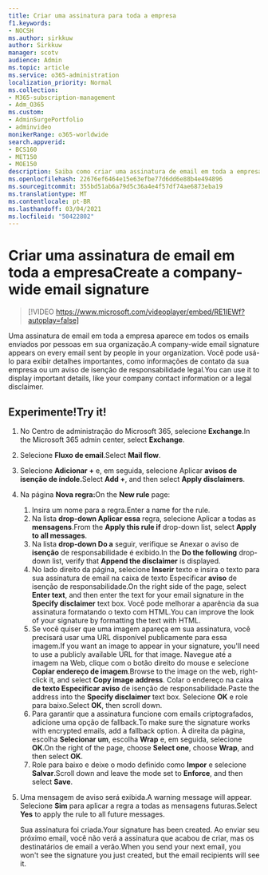 ```yaml
---
title: Criar uma assinatura para toda a empresa
f1.keywords:
- NOCSH
ms.author: sirkkuw
author: Sirkkuw
manager: scotv
audience: Admin
ms.topic: article
ms.service: o365-administration
localization_priority: Normal
ms.collection:
- M365-subscription-management
- Adm_O365
ms.custom:
- AdminSurgePortfolio
- adminvideo
monikerRange: o365-worldwide
search.appverid:
- BCS160
- MET150
- MOE150
description: Saiba como criar uma assinatura de email em toda a empresa.
ms.openlocfilehash: 22676ef6464e15e63efbe77d6dd6e88b4e494896
ms.sourcegitcommit: 355bd51ab6a79d5c36a4e4f57df74ae6873eba19
ms.translationtype: MT
ms.contentlocale: pt-BR
ms.lasthandoff: 03/04/2021
ms.locfileid: "50422802"
---
```

# <a name="create-a-company-wide-email-signature"></a><span data-ttu-id="e8a6b-103">Criar uma assinatura de email em toda a empresa</span><span class="sxs-lookup"><span data-stu-id="e8a6b-103">Create a company-wide email signature</span></span>

> [!VIDEO https://www.microsoft.com/videoplayer/embed/RE1IEWf?autoplay=false]

<span data-ttu-id="e8a6b-104">Uma assinatura de email em toda a empresa aparece em todos os emails enviados por pessoas em sua organização.</span><span class="sxs-lookup"><span data-stu-id="e8a6b-104">A company-wide email signature appears on every email sent by people in your organization.</span></span> <span data-ttu-id="e8a6b-105">Você pode usá-lo para exibir detalhes importantes, como informações de contato da sua empresa ou um aviso de isenção de responsabilidade legal.</span><span class="sxs-lookup"><span data-stu-id="e8a6b-105">You can use it to display important details, like your company contact information or a legal disclaimer.</span></span> 

## <a name="try-it"></a><span data-ttu-id="e8a6b-106">Experimente!</span><span class="sxs-lookup"><span data-stu-id="e8a6b-106">Try it!</span></span>

1. <span data-ttu-id="e8a6b-107">No Centro de administração do Microsoft 365, selecione **Exchange**.</span><span class="sxs-lookup"><span data-stu-id="e8a6b-107">In the Microsoft 365 admin center, select **Exchange**.</span></span>
1. <span data-ttu-id="e8a6b-108">Selecione **Fluxo de email**.</span><span class="sxs-lookup"><span data-stu-id="e8a6b-108">Select **Mail flow**.</span></span>
1. <span data-ttu-id="e8a6b-109">Selecione **Adicionar +** e, em seguida, selecione Aplicar **avisos de isenção de índole.**</span><span class="sxs-lookup"><span data-stu-id="e8a6b-109">Select **Add +**, and then select **Apply disclaimers**.</span></span>
1. <span data-ttu-id="e8a6b-110">Na página **Nova regra:**</span><span class="sxs-lookup"><span data-stu-id="e8a6b-110">On the **New rule** page:</span></span>
    1. <span data-ttu-id="e8a6b-111">Insira um nome para a regra.</span><span class="sxs-lookup"><span data-stu-id="e8a6b-111">Enter a name for the rule.</span></span>
    1. <span data-ttu-id="e8a6b-112">Na lista **drop-down Aplicar essa** regra, selecione Aplicar a todas as **mensagens**.</span><span class="sxs-lookup"><span data-stu-id="e8a6b-112">From the **Apply this rule if** drop-down list, select **Apply to all messages**.</span></span>
    1. <span data-ttu-id="e8a6b-113">Na lista **drop-down Do a** seguir, verifique se Anexar o aviso de **isenção** de responsabilidade é exibido.</span><span class="sxs-lookup"><span data-stu-id="e8a6b-113">In the **Do the following** drop-down list, verify that **Append the disclaimer** is displayed.</span></span>
    1. <span data-ttu-id="e8a6b-114">No lado direito da página, selecione **Inserir** texto e insira o texto para sua assinatura de email na caixa de texto Especificar **aviso** de isenção de responsabilidade.</span><span class="sxs-lookup"><span data-stu-id="e8a6b-114">On the right side of the page, select **Enter text**, and then enter the text for your email signature in the **Specify disclaimer** text box.</span></span> <span data-ttu-id="e8a6b-115">Você pode melhorar a aparência da sua assinatura formatando o texto com HTML.</span><span class="sxs-lookup"><span data-stu-id="e8a6b-115">You can improve the look of your signature by formatting the text with HTML.</span></span>
    1. <span data-ttu-id="e8a6b-116">Se você quiser que uma imagem apareça em sua assinatura, você precisará usar uma URL disponível publicamente para essa imagem.</span><span class="sxs-lookup"><span data-stu-id="e8a6b-116">If you want an image to appear in your signature, you'll need to use a publicly available URL for that image.</span></span> <span data-ttu-id="e8a6b-117">Navegue até a imagem na Web, clique com o botão direito do mouse e selecione **Copiar endereço de imagem**.</span><span class="sxs-lookup"><span data-stu-id="e8a6b-117">Browse to the image on the web, right-click it, and select **Copy image address**.</span></span> <span data-ttu-id="e8a6b-118">Colar o endereço na caixa **de texto Especificar aviso** de isenção de responsabilidade.</span><span class="sxs-lookup"><span data-stu-id="e8a6b-118">Paste the address into the **Specify disclaimer** text box.</span></span> <span data-ttu-id="e8a6b-119">Selecione **OK** e role para baixo.</span><span class="sxs-lookup"><span data-stu-id="e8a6b-119">Select **OK**, then scroll down.</span></span>
    1. <span data-ttu-id="e8a6b-120">Para garantir que a assinatura funcione com emails criptografados, adicione uma opção de fallback.</span><span class="sxs-lookup"><span data-stu-id="e8a6b-120">To make sure the signature works with encrypted emails, add a fallback option.</span></span> <span data-ttu-id="e8a6b-121">À direita da página, escolha **Selecionar um**, escolha **Wrap** e, em seguida, selecione **OK**.</span><span class="sxs-lookup"><span data-stu-id="e8a6b-121">On the right of the page, choose **Select one**, choose **Wrap**, and then select **OK**.</span></span>
    1. <span data-ttu-id="e8a6b-122">Role para baixo e deixe o modo definido como **Impor** e selecione **Salvar**.</span><span class="sxs-lookup"><span data-stu-id="e8a6b-122">Scroll down and leave the mode set to **Enforce**, and then select **Save**.</span></span>
1. <span data-ttu-id="e8a6b-123">Uma mensagem de aviso será exibida.</span><span class="sxs-lookup"><span data-stu-id="e8a6b-123">A warning message will appear.</span></span> <span data-ttu-id="e8a6b-124">Selecione **Sim** para aplicar a regra a todas as mensagens futuras.</span><span class="sxs-lookup"><span data-stu-id="e8a6b-124">Select **Yes** to apply the rule to all future messages.</span></span>

    <span data-ttu-id="e8a6b-125">Sua assinatura foi criada.</span><span class="sxs-lookup"><span data-stu-id="e8a6b-125">Your signature has been created.</span></span> <span data-ttu-id="e8a6b-126">Ao enviar seu próximo email, você não verá a assinatura que acabou de criar, mas os destinatários de email a verão.</span><span class="sxs-lookup"><span data-stu-id="e8a6b-126">When you send your next email, you won't see the signature you just created, but the email recipients will see it.</span></span>